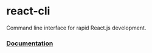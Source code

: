 # react-cli
Command line interface for rapid React.js development.

### [Documentation](https://github.com/ongw20/react-cli/tree/master/packages/react-cli#readme)
